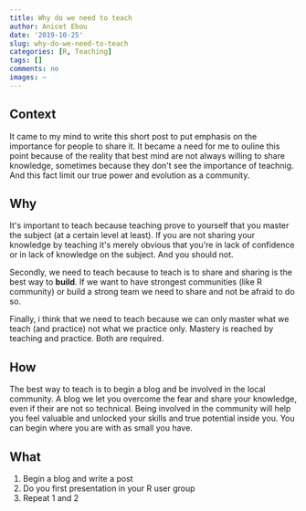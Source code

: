 ```yaml
---
title: Why do we need to teach
author: Anicet Ebou
date: '2019-10-25'
slug: why-do-we-need-to-teach
categories: [R, Teaching]
tags: []
comments: no
images: ~
---
```


## Context

It came to my mind to write this short post to put emphasis on the importance for people to share it. It became a need for me to ouline this point because of the reality that best mind are not always willing to share knowledge, sometimes because they don't see the importance of teachnig. And this fact limit our true power and evolution as a community.

## Why

It's important to teach because teaching prove to yourself that you master the subject (at a certain level at least). If you are not sharing your knowledge by teaching it's merely obvious that you're in lack of confidence or in lack of knowledge on the subject. And you should not.

Secondly, we need to teach because to teach is to share and sharing is the best way to **build**. If we want to have strongest communities (like R community) or build a strong team we need to share and not be afraid to do so.

Finally, i think that we need to teach because we can only master what we teach (and practice) not what we practice only. Mastery is reached by teaching and practice. Both are required.

## How

The best way to teach is to begin a blog and be involved in the local community. A blog we let you overcome the fear and share your knowledge, even if their are not so technical. Being involved in the community will help you feel valuable and unlocked your skills and true potential inside you. You can begin where you are with as small you have. 

## What

1. Begin a blog and write a post
2. Do you first presentation in your R user group
3. Repeat 1 and 2
